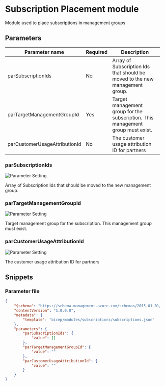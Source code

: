 # Subscription Placement module

Module used to place subscriptions in management groups

## Parameters

Parameter name | Required | Description
-------------- | -------- | -----------
parSubscriptionIds | No       | Array of Subscription Ids that should be moved to the new management group.
parTargetManagementGroupId | Yes      | Target management group for the subscription. This management group must exist.
parCustomerUsageAttributionId | No       | The customer usage attribution ID for partners

### parSubscriptionIds

![Parameter Setting](https://img.shields.io/badge/parameter-optional-green?style=flat-square)

Array of Subscription Ids that should be moved to the new management group.

### parTargetManagementGroupId

![Parameter Setting](https://img.shields.io/badge/parameter-required-orange?style=flat-square)

Target management group for the subscription. This management group must exist.

### parCustomerUsageAttributionId

![Parameter Setting](https://img.shields.io/badge/parameter-optional-green?style=flat-square)

The customer usage attribution ID for partners

## Snippets

### Parameter file

```json
{
    "$schema": "https://schema.management.azure.com/schemas/2015-01-01/deploymentParameters.json#",
    "contentVersion": "1.0.0.0",
    "metadata": {
        "template": "bicep/modules/subscriptions/subscriptions.json"
    },
    "parameters": {
        "parSubscriptionIds": {
            "value": []
        },
        "parTargetManagementGroupId": {
            "value": ""
        },
        "parCustomerUsageAttributionId": {
            "value": ""
        }
    }
}
```
